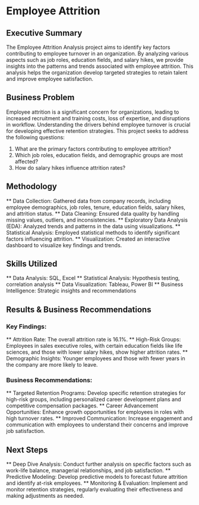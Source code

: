 # Employee Attrition

## Executive Summary
The Employee Attrition Analysis project aims to identify key factors contributing to employee turnover in an organization. By analyzing various aspects such as job roles, education fields, and salary hikes, we provide insights into the patterns and trends associated with employee attrition. This analysis helps the organization develop targeted strategies to retain talent and improve employee satisfaction.

## Business Problem
Employee attrition is a significant concern for organizations, leading to increased recruitment and training costs, loss of expertise, and disruptions in workflow. Understanding the drivers behind employee turnover is crucial for developing effective retention strategies. This project seeks to address the following questions:

1. What are the primary factors contributing to employee attrition?
2. Which job roles, education fields, and demographic groups are most affected?
3. How do salary hikes influence attrition rates?

## Methodology
** Data Collection: Gathered data from company records, including employee demographics, job roles, tenure, education fields, salary hikes, and attrition status.
** Data Cleaning: Ensured data quality by handling missing values, outliers, and inconsistencies.
** Exploratory Data Analysis (EDA): Analyzed trends and patterns in the data using visualizations.
** Statistical Analysis: Employed statistical methods to identify significant factors influencing attrition.
** Visualization: Created an interactive dashboard to visualize key findings and trends.

## Skills Utilized
** Data Analysis: SQL, Excel
** Statistical Analysis: Hypothesis testing, correlation analysis
** Data Visualization: Tableau, Power BI
** Business Intelligence: Strategic insights and recommendations

## Results & Business Recommendations
### Key Findings:

** Attrition Rate: The overall attrition rate is 16.1%.
** High-Risk Groups: Employees in sales executive roles, with certain education fields like life sciences, and those with lower salary hikes, show higher attrition rates.
** Demographic Insights: Younger employees and those with fewer years in the company are more likely to leave.

### Business Recommendations:

** Targeted Retention Programs: Develop specific retention strategies for high-risk groups, including personalized career development plans and competitive compensation packages.
** Career Advancement Opportunities: Enhance growth opportunities for employees in roles with high turnover rates.
** Improved Communication: Increase engagement and communication with employees to understand their concerns and improve job satisfaction.

## Next Steps
** Deep Dive Analysis: Conduct further analysis on specific factors such as work-life balance, managerial relationships, and job satisfaction.
** Predictive Modeling: Develop predictive models to forecast future attrition and identify at-risk employees.
** Monitoring & Evaluation: Implement and monitor retention strategies, regularly evaluating their effectiveness and making adjustments as needed.
